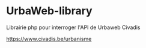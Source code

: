 # UrbaWeb-library

Librairie php pour interroger l'API de Urbaweb Civadis

https://www.civadis.be/urbanisme

